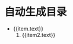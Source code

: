 # 自动生成目录

<script setup>
import { useData } from 'vitepress'

const { theme } = useData()
const sidebar = 'sidebar'
const root_path = '/Python/Basic/'

function filter(items) {
    if (items.length < 2) {
        return false
    }
    return items.filter(item => item.path.startsWith(root_path)).length > 1
}
</script>

<ul>
    <li v-for = " (item, index) in theme[sidebar][root_path]">
        <a :href=item.link>{{item.text}}</a>
        <ol>
            <li v-if=filter(item.items) v-for = "(item2, index) in item.items">
                <a :href=item2.path>{{item2.text}}</a>
            </li>
        </ol>
    </li>
</ul>

